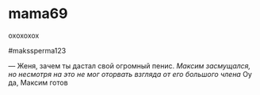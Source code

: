 # mama69
охохохох



#makssperma123

— Женя, зачем ты дастал свой огромный пенис. *Максим засмущался, но несмотря на это не мог оторвать взгляда от его большого члена*
Оу да, Максим готов
